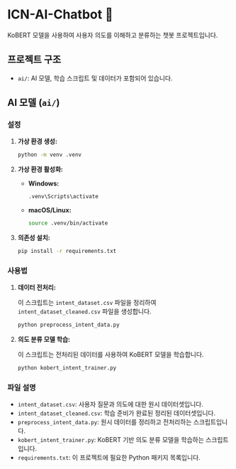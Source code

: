 # ICN-AI-Chatbot 🤖

KoBERT 모델을 사용하여 사용자 의도를 이해하고 분류하는 챗봇 프로젝트입니다.

## 프로젝트 구조

- `ai/`: AI 모델, 학습 스크립트 및 데이터가 포함되어 있습니다.

## AI 모델 (`ai/`)

### 설정

1.  **가상 환경 생성:**

    ```bash
    python -m venv .venv
    ```

2.  **가상 환경 활성화:**

    -   **Windows:**
        ```bash
        .venv\Scripts\activate
        ```
    -   **macOS/Linux:**
        ```bash
        source .venv/bin/activate
        ```

3.  **의존성 설치:**

    ```bash
    pip install -r requirements.txt
    ```

### 사용법

1.  **데이터 전처리:**

    이 스크립트는 `intent_dataset.csv` 파일을 정리하여 `intent_dataset_cleaned.csv` 파일을 생성합니다.

    ```bash
    python preprocess_intent_data.py
    ```

2.  **의도 분류 모델 학습:**

    이 스크립트는 전처리된 데이터를 사용하여 KoBERT 모델을 학습합니다.

    ```bash
    python kobert_intent_trainer.py
    ```

### 파일 설명

-   `intent_dataset.csv`: 사용자 질문과 의도에 대한 원시 데이터셋입니다.
-   `intent_dataset_cleaned.csv`: 학습 준비가 완료된 정리된 데이터셋입니다.
-   `preprocess_intent_data.py`: 원시 데이터를 정리하고 전처리하는 스크립트입니다.
-   `kobert_intent_trainer.py`: KoBERT 기반 의도 분류 모델을 학습하는 스크립트입니다.
-   `requirements.txt`: 이 프로젝트에 필요한 Python 패키지 목록입니다.
